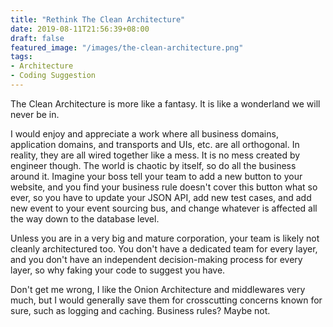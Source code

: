 ```yaml
---
title: "Rethink The Clean Architecture"
date: 2019-08-11T21:56:39+08:00
draft: false
featured_image: "/images/the-clean-architecture.png"
tags:
- Architecture
- Coding Suggestion
---
```


The Clean Architecture is more like a fantasy. It is like a wonderland we will never be in. 

I would enjoy and appreciate a work where all business domains, application domains, and transports and UIs, etc. are all orthogonal. In reality, they are all wired together like a mess. It is no mess created by engineer though. The world is chaotic by itself, so do all the business around it. Imagine your boss tell your team to add a new button to your website, and you find your business rule doesn't cover this button what so ever, so you have to update your JSON API, add new test cases, and add new event to your event sourcing bus,  and change whatever is affected all the way down to the database level.

Unless you are in a very big and mature corporation, your team is likely not cleanly architectured too. You don't have a dedicated team for every layer, and you don't have an independent decision-making process for every layer, so why faking your code to suggest you have. 

Don't get me wrong, I like the Onion Architecture and middlewares very much, but I would generally save them for crosscutting concerns known for sure, such as logging and caching. Business rules? Maybe not. 
